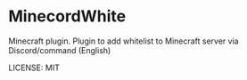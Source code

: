 # MinecordWhite
Minecraft plugin. Plugin to add whitelist to Minecraft server via Discord/command (English)

LICENSE: MIT
